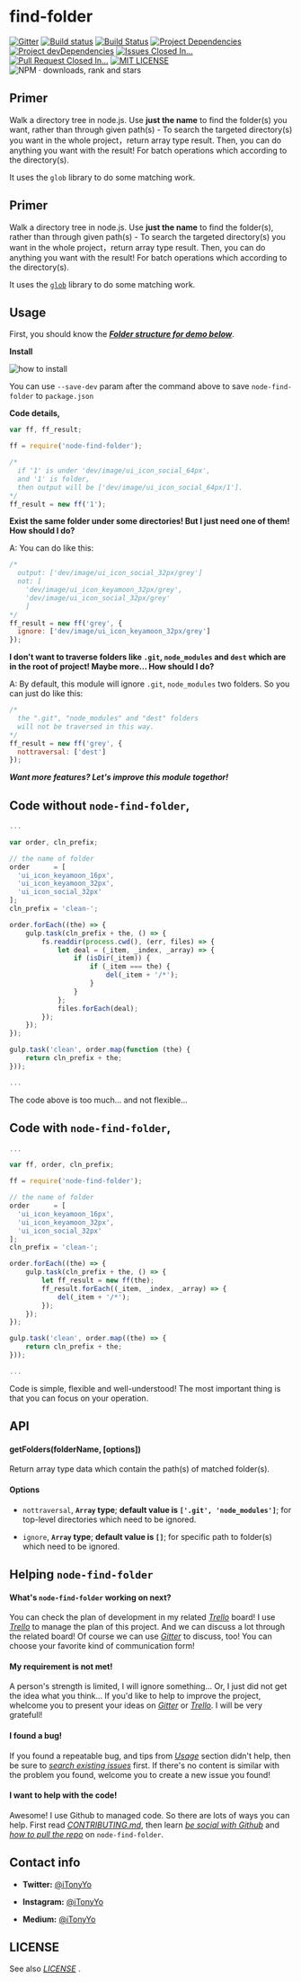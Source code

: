 find-folder
===========

[![Gitter](https://badges.gitter.im/Join%20Chat.svg)](https://gitter.im/iTonyYo/node-find-folder?utm_source=badge&utm_medium=badge&utm_campaign=pr-badge) [![Build status](https://ci.appveyor.com/api/projects/status/tgg5rob05g94mao9/branch/master?svg=true)](https://ci.appveyor.com/project/iTonyYo/node-find-folder/branch/master) [![Build Status](https://travis-ci.org/iTonyYo/node-find-folder.svg)](https://travis-ci.org/iTonyYo/node-find-folder) [![Project Dependencies](https://david-dm.org/iTonyYo/node-find-folder.png)](https://david-dm.org/iTonyYo/node-find-folder '点击 · Click') [![Project devDependencies](https://david-dm.org/iTonyYo/node-find-folder/dev-status.png)](https://david-dm.org/iTonyYo/node-find-folder#info=devDependencies '点击 · Click') [![Issues Closed In...](http://img.shields.io/badge/Issues%20Closed%20In-Not%20Available-red.svg?style=flat)](http://issuestats.com/github/iTonyYo/node-find-folder '点击 · Click') [![Pull Request Closed In...](http://img.shields.io/badge/Pull%20Requests%20Closed%20In-5%20minutes-brightgreen.svg?style=flat)](http://issuestats.com/github/iTonyYo/node-find-folder '点击 · Click') [![MIT LICENSE](https://camo.githubusercontent.com/377eda57da4e5aff0480df11e5a0ada0b5d95903/687474703a2f2f696d672e736869656c64732e696f2f6e706d2f6c2f69732d6f626a6563742e737667)](https://github.com/iTonyYo/WSK_IMAGE/blob/master/LICENSE '点击 · Click') ![NPM · downloads, rank and stars](https://nodei.co/npm/node-find-folder.png?downloads=true&downloadRank=true&stars=true)



Primer
------

Walk a directory tree in node.js. Use **just the name** to find the folder(s) you want, rather than through given path(s)  - To search the targeted directory(s) you want in the whole project，return array type result. Then, you can do anything you want with the result! For batch operations which according to the directory(s).

It uses the `glob` library to do some matching work.



Primer
------

Walk a directory tree in node.js. Use **just the name** to find the folder(s), rather than through given path(s)  - To search the targeted directory(s) you want in the whole project，return array type result. Then, you can do anything you want with the result! For batch operations which according to the directory(s).

It uses the [`glob`](https://www.npmjs.com/package/glob) library to do some matching work.



Usage
-----

First, you should know the [***Folder structure for demo below***](https://gist.github.com/iTonyYo/8df470481bdb7f4a0e4d '点击 · Click').

**Install**

![how to install](https://nodei.co/npm/node-find-folder.png?mini=true)

You can use `--save-dev` param after the command above to save `node-find-folder` to `package.json`

**Code details,**

```js
var ff, ff_result;

ff = require('node-find-folder');

/*
  if '1' is under 'dev/image/ui_icon_social_64px',
  and '1' is folder,
  then output will be ['dev/image/ui_icon_social_64px/1'].
*/
ff_result = new ff('1');
```

**Exist the same folder under some directories! But I just need one of them! How should I do?**

A: You can do like this:

```js
/*
  output: ['dev/image/ui_icon_social_32px/grey']
  not: [
    'dev/image/ui_icon_keyamoon_32px/grey',
    'dev/image/ui_icon_social_32px/grey'
    ]
*/
ff_result = new ff('grey', {
  ignore: ['dev/image/ui_icon_keyamoon_32px/grey']
});
```

**I don't want to traverse folders like `.git`, `node_modules` and `dest` which are in the root of project! Maybe more... How should I do?**

A: By default, this module will ignore `.git`, `node_modules` two folders. So you can just do like this:

```js
/*
  the ".git", "node_modules" and "dest" folders
  will not be traversed in this way.
*/
ff_result = new ff('grey', {
  nottraversal: ['dest']
});
```

***Want more features? Let's improve this module togethor!***



Code without `node-find-folder`,
--------------------------------

```js
...

var order, cln_prefix;

// the name of folder
order      = [
  'ui_icon_keyamoon_16px',
  'ui_icon_keyamoon_32px',
  'ui_icon_social_32px'
];
cln_prefix = 'clean-';

order.forEach((the) => {
	gulp.task(cln_prefix + the, () => {
		fs.readdir(process.cwd(), (err, files) => {
			let deal = (_item, _index, _array) => {
				if (isDir(_item)) {
					if (_item === the) {
						del(_item + '/*');
					}
				}
			};
			files.forEach(deal);
		});
	});
});

gulp.task('clean', order.map(function (the) {
	return cln_prefix + the;
}));

...
```
The code above is too much... and not flexible...



Code with `node-find-folder`,
-----------------------------

```js
...

var ff, order, cln_prefix;

ff = require('node-find-folder');

// the name of folder
order      = [
  'ui_icon_keyamoon_16px',
  'ui_icon_keyamoon_32px',
  'ui_icon_social_32px'
];
cln_prefix = 'clean-';

order.forEach((the) => {
	gulp.task(cln_prefix + the, () => {
		let ff_result = new ff(the);
		ff_result.forEach((_item, _index, _array) => {
			del(_item + '/*');
		});
	});
});

gulp.task('clean', order.map((the) => {
	return cln_prefix + the;
}));

...
```
Code is simple, flexible and well-understood! The most important thing is that you can focus on your operation.



API
------

#### getFolders(folderName, [options])

Return array type data which contain the path(s) of matched folder(s).

#### Options

+ `nottraversal`, **`Array` type**; **default value is `['.git', 'node_modules']`**; for top-level directories which need to be ignored.

+ `ignore`, **`Array` type**; **default value is `[]`**; for specific path to folder(s) which need to be ignored.



Helping `node-find-folder`
--------------------------

#### What's `node-find-folder` working on next?

You can check the plan of development in my related [*Trello*](https://trello.com/b/Hc2tSxlR '点击 · Click') board! I use [*Trello*](https://trello.com/ '点击 · Click') to manage the plan of this project. And we can discuss a lot through the related board! Of course we can use [*Gitter*](https://gitter.im/iTonyYo/node-find-folder '点击 · Click') to discuss, too! You can choose your favorite kind of communication form!

#### My requirement is not met!

A person's strength is limited, I will ignore something... Or, I just did not get the idea what you think... If you'd like to help to improve the project, whelcome you to present your ideas on [*Gitter*](https://gitter.im/iTonyYo/node-find-folder '点击 · Click') or [*Trello*](https://trello.com/b/Hc2tSxlR '点击 · Click'). I will be very gratefull!

#### I found a bug!

If you found a repeatable bug, and tips from [*Usage*](https://github.com/iTonyYo/node-find-folder#usage '点击 · Click') section didn't help, then be sure to [*search existing issues*](https://github.com/iTonyYo/node-find-folder/issues '点击 · Click') first. If there's no content is similar with the problem you found, welcome you to create a new issue you found!

#### I want to help with the code!

Awesome! I use Github to managed code. So there are lots of ways you can help. First read [*CONTRIBUTING.md*](https://github.com/iTonyYo/node-find-folder/blob/master/doc/CONTRIBUTION.md '点击 · Click'), then learn [*be social with Github*](https://help.github.com/articles/be-social/) and [*how to pull the repo*](https://help.github.com/articles/creating-a-pull-request/ '点击 · Click') on `node-find-folder`.



Contact info
------------

+ **Twitter:** [@iTonyYo](https://twitter.com/iTonyYo)

+ **Instagram:** [@iTonyYo](http://instagram.com/itonyyo/)

+ **Medium:** [@iTonyYo](https://medium.com/@itonyyo)



LICENSE
-------

See also [*LICENSE*](https://github.com/iTonyYo/node-find-folder/blob/master/LICENSE '点击 · Click') .
